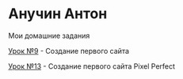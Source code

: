 # Анучин Антон
Мои домашние задания


[Урок №9](AnuchinAO.github.io/lesson_9/index.html "Создание первого сайта с использованием Bootstrap") - Создание первого сайта


[Урок №13](https://anuchinao.github.io/Lesson_13/ "Создание страницы по принцыпу PixelPerfect") - Создание первого сайта Pixel Perfect
